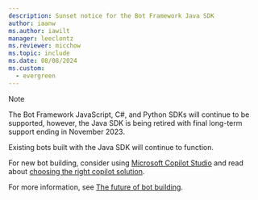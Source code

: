 ```yaml
---
description: Sunset notice for the Bot Framework Java SDK
author: iaanw
ms.author: iawilt
manager: leeclontz
ms.reviewer: micchow
ms.topic: include
ms.date: 08/08/2024
ms.custom:
  - evergreen
---
```


> [!NOTE]
> The Bot Framework JavaScript, C#, and Python SDKs will continue to be supported, however, the Java SDK is being retired with final long-term support ending in November 2023.
>   
> Existing bots built with the Java SDK will continue to function.
>
> For new bot building, consider using [Microsoft Copilot Studio](/power-virtual-agents) and read about [choosing the right copilot solution](../bot-overview.md).
>   
> For more information, see [The future of bot building](https://powervirtualagents.microsoft.com/blog/the-future-of-bot-building/).
